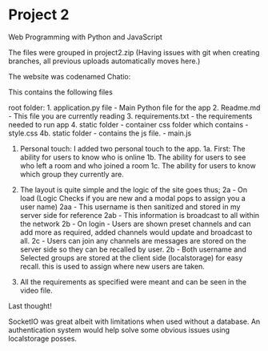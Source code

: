 # Project 2

Web Programming with Python and JavaScript

The files were grouped in project2.zip
(Having issues with git when creating branches, all previous uploads automatically moves here.)

The website was codenamed Chatio:

This contains the following files

root folder: 
	1. application.py file - Main Python file for the app
	2. Readme.md - This file you are currently reading
	3. requirements.txt - the requirements needed to run app
	4. static folder - container css folder which contains - style.css 
		4b. static folder - contains the js file. - main.js



1. Personal touch: I added two personal touch to the app.
	1a. First: The ability for users to know who is online 
	1b. The ability for users to see who left a room and who joined a room
	1c. The ability for users to know which group they currently are.

2. The layout is quite simple and the logic of the site goes thus;
	2a - On load (Logic Checks if you are new and a modal pops to assign you a user name)
		2aa - This username is then sanitized and stored in my server side for reference
		2ab - This information is broadcast to all within the network
	2b - On login - Users are shown preset channels and can add more as required, added channels would update and broadcast to all.
	2c - Users can join any channels are messages are stored on the server side so they can be recalled by user.
	2b - Both username and Selected groups are stored at the client side (localstorage) for easy recall. this is used to assign where new users are taken.
3. All the requirements as specified were meant and can be seen in the video file.


Last thought!

SocketIO was great albeit with limitations when used without a database.
An authentication system would help solve some obvious issues using localstorage posses.
